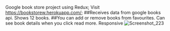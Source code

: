 Google book store project using Redux;
Visit https://bookstorew.herokuapp.com/;
##Receives data from google books api. Shows 12 books. 
##You can add or remove books from favourites. Can see book details when you click read more. Responsive
![Screenshot_223](https://user-images.githubusercontent.com/59258830/124239674-004c2900-db2b-11eb-8e0c-a314d41fb351.png)
